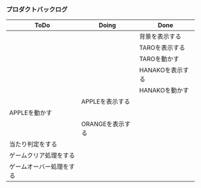 ### プロダクトバックログ
|ToDo|Doing|Done|
|--|--|--|
|||背景を表示する|
|||TAROを表示する|
|||TAROを動かす|
|||HANAKOを表示する|
|||HANAKOを動かす|
||APPLEを表示する|||
|APPLEを動かす||||
||ORANGEを表示する|||
|当たり判定をする||||
|ゲームクリア処理をする||||
|ゲームオーバー処理をする||||

